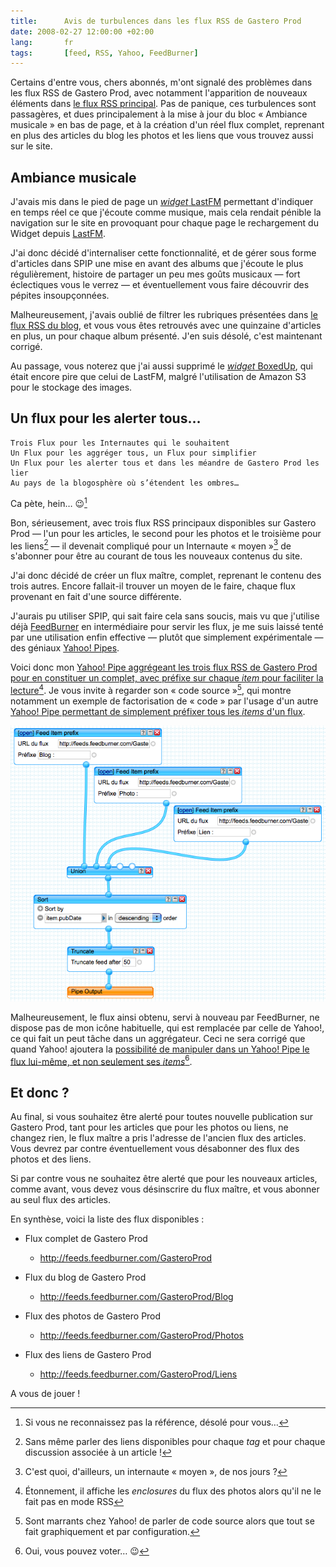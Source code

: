 ```yaml
---
title:      Avis de turbulences dans les flux RSS de Gastero Prod
date: 2008-02-27 12:00:00 +02:00
lang:       fr
tags:       [feed, RSS, Yahoo, FeedBurner]
---
```


Certains d'entre vous, chers abonnés, m'ont signalé des problèmes dans les flux RSS de Gastero Prod, avec notamment l'apparition de nouveaux éléments dans [le flux RSS principal](http://feeds.feedburner.com/GasteroProd). Pas de panique, ces turbulences sont passagères, et dues principalement à la mise à jour du bloc « Ambiance musicale » en bas de page, et à la création d'un réel flux complet, reprenant en plus des articles du blog les photos et les liens que vous trouvez aussi sur le site.

## Ambiance musicale

J'avais mis dans le pied de page un [*widget* LastFM](http://www.lastfm.fr/widgets/) permettant d'indiquer en temps réel ce que j'écoute comme musique, mais cela rendait pénible la navigation sur le site en provoquant pour chaque page le rechargement du Widget depuis [LastFM](http://www.lastfm.fr/).

J'ai donc décidé d'internaliser cette fonctionnalité, et de gérer sous forme d'articles dans SPIP une mise en avant des albums que j'écoute le plus régulièrement, histoire de partager un peu mes goûts musicaux — fort éclectiques vous le verrez — et éventuellement vous faire découvrir des pépites insoupçonnées.

Malheureusement, j'avais oublié de filtrer les rubriques présentées dans [le flux RSS du blog](http://feeds.feedburner.com/GasteroProd/Blog), et vous vous êtes retrouvés avec une quinzaine d'articles en plus, un pour chaque album présenté. J'en suis désolé, c'est maintenant corrigé.

Au passage, vous noterez que j'ai aussi supprimé le [*widget* BoxedUp](http://www.boxedup.com/get/widgetstart), qui était encore pire que celui de LastFM, malgré l'utilisation de Amazon S3 pour le stockage des images.

## Un flux pour les alerter tous…

    Trois Flux pour les Internautes qui le souhaitent
    Un Flux pour les aggréger tous, un Flux pour simplifier
    Un Flux pour les alerter tous et dans les méandre de Gastero Prod les lier
    Au pays de la blogosphère où s’étendent les ombres…

Ca pète, hein… 😉[^1]

Bon, sérieusement, avec trois flux RSS principaux disponibles sur Gastero Prod — l'un pour les articles, le second pour les photos et le troisième pour les liens[^2] — il devenait compliqué pour un Internaute « moyen »[^3] de s'abonner pour être au courant de tous les nouveaux contenus du site.

J'ai donc décidé de créer un flux maître, complet, reprenant le contenu des trois autres. Encore fallait-il trouver un moyen de le faire, chaque flux provenant en fait d'une source différente.

J'aurais pu utiliser SPIP, qui sait faire cela sans soucis, mais vu que j'utilise déjà [FeedBurner](http://www.feedburner.com) en intermédiaire pour servir les flux, je me suis laissé tenté par une utilisation enfin effective — plutôt que simplement expérimentale — des géniaux [Yahoo! Pipes](http://pipes.yahoo.com/).

Voici donc mon [Yahoo! Pipe aggrégeant les trois flux RSS de Gastero Prod pour en constituer un complet, avec préfixe sur chaque *item* pour faciliter la lecture](http://pipes.yahoo.com/nicolashoizey/gasteroprod)[^4]. Je vous invite à regarder son « code source »[^5], qui montre notamment un exemple de factorisation de « code » par l'usage d'un autre [Yahoo! Pipe permettant de simplement préfixer tous les *items* d'un flux](http://pipes.yahoo.com/nicolashoizey/feeditemprefix).

![](yahoo-pipe-flux-rss-gastero-prod.png)

Malheureusement, le flux ainsi obtenu, servi à nouveau par FeedBurner, ne dispose pas de mon icône habituelle, qui est remplacée par celle de Yahoo!, ce qui fait un peut tâche dans un aggrégateur. Ceci ne sera corrigé que quand Yahoo! ajoutera la [possibilité de manipuler dans un Yahoo! Pipe le flux lui-même, et non seulement ses *items*](http://suggestions.yahoo.com/detail/?prop=Pipes&fid=73084)[^6].

## Et donc ?

Au final, si vous souhaitez être alerté pour toutes nouvelle publication sur Gastero Prod, tant pour les articles que pour les photos ou liens, ne changez rien, le flux maître a pris l'adresse de l'ancien flux des articles. Vous devrez par contre éventuellement vous désabonner des flux des photos et des liens.

Si par contre vous ne souhaitez être alerté que pour les nouveaux articles, comme avant, vous devez vous désinscrire du flux maître, et vous abonner au seul flux des articles.

En synthèse, voici la liste des flux disponibles :

- Flux complet de Gastero Prod
    - <http://feeds.feedburner.com/GasteroProd>

- Flux du blog de Gastero Prod
    - <http://feeds.feedburner.com/GasteroProd/Blog>

- Flux des photos de Gastero Prod
    - <http://feeds.feedburner.com/GasteroProd/Photos>

- Flux des liens de Gastero Prod
    - <http://feeds.feedburner.com/GasteroProd/Liens>

A vous de jouer !

[^1]: Si vous ne reconnaissez pas la référence, désolé pour vous…

[^2]: Sans même parler des liens disponibles pour chaque *tag* et pour chaque discussion associée à un article !

[^3]: C'est quoi, d'ailleurs, un internaute « moyen », de nos jours ?

[^4]: Étonnement, il affiche les *enclosures* du flux des photos alors qu'il ne le fait pas en mode RSS

[^5]: Sont marrants chez Yahoo! de parler de code source alors que tout se fait graphiquement et par configuration.

[^6]: Oui, vous pouvez voter… 😉
